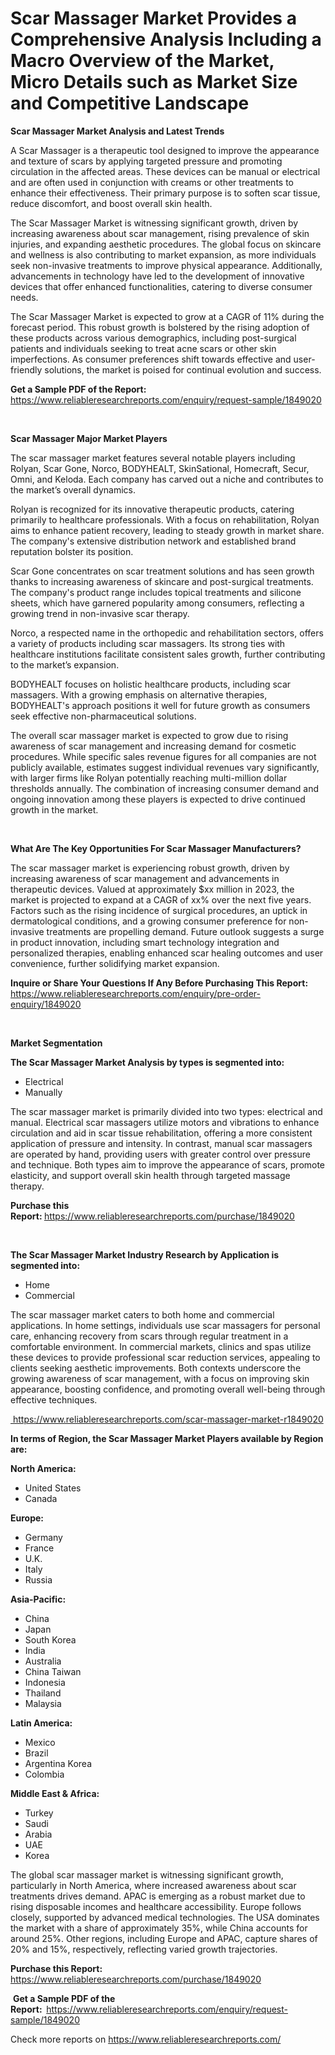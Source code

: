 <p><h1>Scar Massager Market Provides a Comprehensive Analysis Including a Macro Overview of the Market, Micro Details such as Market Size and Competitive Landscape</h1></p><p><strong>Scar Massager Market Analysis and Latest Trends</strong></p>
<p><p>A Scar Massager is a therapeutic tool designed to improve the appearance and texture of scars by applying targeted pressure and promoting circulation in the affected areas. These devices can be manual or electrical and are often used in conjunction with creams or other treatments to enhance their effectiveness. Their primary purpose is to soften scar tissue, reduce discomfort, and boost overall skin health.</p><p>The Scar Massager Market is witnessing significant growth, driven by increasing awareness about scar management, rising prevalence of skin injuries, and expanding aesthetic procedures. The global focus on skincare and wellness is also contributing to market expansion, as more individuals seek non-invasive treatments to improve physical appearance. Additionally, advancements in technology have led to the development of innovative devices that offer enhanced functionalities, catering to diverse consumer needs.</p><p>The Scar Massager Market is expected to grow at a CAGR of 11% during the forecast period. This robust growth is bolstered by the rising adoption of these products across various demographics, including post-surgical patients and individuals seeking to treat acne scars or other skin imperfections. As consumer preferences shift towards effective and user-friendly solutions, the market is poised for continual evolution and success.</p></p>
<p><strong>Get a Sample PDF of the Report:&nbsp;</strong> <a href="https://www.reliableresearchreports.com/enquiry/request-sample/1849020?utm_campaign=2205&utm_medium=2&utm_source=Github&utm_content=ia&utm_term=08022025&utm_id=scar-massager">https://www.reliableresearchreports.com/enquiry/request-sample/1849020</a></p>
<p>&nbsp;</p>
<p><strong>Scar Massager Major Market Players</strong></p>
<p><p>The scar massager market features several notable players including Rolyan, Scar Gone, Norco, BODYHEALT, SkinSational, Homecraft, Secur, Omni, and Keloda. Each company has carved out a niche and contributes to the market’s overall dynamics.</p><p>Rolyan is recognized for its innovative therapeutic products, catering primarily to healthcare professionals. With a focus on rehabilitation, Rolyan aims to enhance patient recovery, leading to steady growth in market share. The company's extensive distribution network and established brand reputation bolster its position.</p><p>Scar Gone concentrates on scar treatment solutions and has seen growth thanks to increasing awareness of skincare and post-surgical treatments. The company's product range includes topical treatments and silicone sheets, which have garnered popularity among consumers, reflecting a growing trend in non-invasive scar therapy.</p><p>Norco, a respected name in the orthopedic and rehabilitation sectors, offers a variety of products including scar massagers. Its strong ties with healthcare institutions facilitate consistent sales growth, further contributing to the market’s expansion.</p><p>BODYHEALT focuses on holistic healthcare products, including scar massagers. With a growing emphasis on alternative therapies, BODYHEALT's approach positions it well for future growth as consumers seek effective non-pharmaceutical solutions.</p><p>The overall scar massager market is expected to grow due to rising awareness of scar management and increasing demand for cosmetic procedures. While specific sales revenue figures for all companies are not publicly available, estimates suggest individual revenues vary significantly, with larger firms like Rolyan potentially reaching multi-million dollar thresholds annually. The combination of increasing consumer demand and ongoing innovation among these players is expected to drive continued growth in the market.</p></p>
<p>&nbsp;</p>
<p><strong>What Are The Key Opportunities For Scar Massager Manufacturers?</strong></p>
<p><p>The scar massager market is experiencing robust growth, driven by increasing awareness of scar management and advancements in therapeutic devices. Valued at approximately $xx million in 2023, the market is projected to expand at a CAGR of xx% over the next five years. Factors such as the rising incidence of surgical procedures, an uptick in dermatological conditions, and a growing consumer preference for non-invasive treatments are propelling demand. Future outlook suggests a surge in product innovation, including smart technology integration and personalized therapies, enabling enhanced scar healing outcomes and user convenience, further solidifying market expansion.</p></p>
<p><strong>Inquire or Share Your Questions If Any Before Purchasing This Report:</strong> <a href="https://www.reliableresearchreports.com/enquiry/pre-order-enquiry/1849020?utm_campaign=2205&utm_medium=2&utm_source=Github&utm_content=ia&utm_term=08022025&utm_id=scar-massager">https://www.reliableresearchreports.com/enquiry/pre-order-enquiry/1849020</a></p>
<p>&nbsp;</p>
<p><strong>Market Segmentation</strong></p>
<p><strong>The Scar Massager Market Analysis by types is segmented into:</strong></p>
<p><ul><li>Electrical</li><li>Manually</li></ul></p>
<p><p>The scar massager market is primarily divided into two types: electrical and manual. Electrical scar massagers utilize motors and vibrations to enhance circulation and aid in scar tissue rehabilitation, offering a more consistent application of pressure and intensity. In contrast, manual scar massagers are operated by hand, providing users with greater control over pressure and technique. Both types aim to improve the appearance of scars, promote elasticity, and support overall skin health through targeted massage therapy.</p></p>
<p><strong>Purchase this Report:&nbsp;</strong><a href="https://www.reliableresearchreports.com/purchase/1849020?utm_campaign=2205&utm_medium=2&utm_source=Github&utm_content=ia&utm_term=08022025&utm_id=scar-massager">https://www.reliableresearchreports.com/purchase/1849020</a></p>
<p>&nbsp;</p>
<p><strong>The Scar Massager Market Industry Research by Application is segmented into:</strong></p>
<p><ul><li>Home</li><li>Commercial</li></ul></p>
<p><p>The scar massager market caters to both home and commercial applications. In home settings, individuals use scar massagers for personal care, enhancing recovery from scars through regular treatment in a comfortable environment. In commercial markets, clinics and spas utilize these devices to provide professional scar reduction services, appealing to clients seeking aesthetic improvements. Both contexts underscore the growing awareness of scar management, with a focus on improving skin appearance, boosting confidence, and promoting overall well-being through effective techniques.</p></p>
<p><a href="https://www.reliableresearchreports.com/scar-massager-market-r1849020?utm_campaign=2205&utm_medium=2&utm_source=Github&utm_content=ia&utm_term=08022025&utm_id=scar-massager">&nbsp;https://www.reliableresearchreports.com/scar-massager-market-r1849020</a></p>
<p><strong>In terms of Region, the Scar Massager Market Players available by Region are:</strong></p>
<p>
    <p> <strong> North America: </strong>
        <ul>
            <li>United States</li>
            <li>Canada</li>
        </ul>
        </p> 
    <p> <strong> Europe: </strong>
        <ul>
            <li>Germany</li>
            <li>France</li>
            <li>U.K.</li>
            <li>Italy</li>
            <li>Russia</li>
        </ul>
        </p> 
    <p> <strong> Asia-Pacific: </strong>
        <ul>
            <li>China</li>
            <li>Japan</li>
            <li>South Korea</li>
            <li>India</li>
            <li>Australia</li>
            <li>China Taiwan</li>
            <li>Indonesia</li>
            <li>Thailand</li>
            <li>Malaysia</li>
        </ul>
        </p> 
    <p> <strong> Latin America: </strong>
        <ul>
            <li>Mexico</li>
            <li>Brazil</li>
            <li>Argentina Korea</li>
            <li>Colombia</li>
        </ul>
        </p> 
    <p> <strong> Middle East & Africa: </strong>
        <ul>
            <li>Turkey</li>
            <li>Saudi</li>
            <li>Arabia</li>
            <li>UAE</li>
            <li>Korea</li>
        </ul>
    </p>
    </p>
<p><p>The global scar massager market is witnessing significant growth, particularly in North America, where increased awareness about scar treatments drives demand. APAC is emerging as a robust market due to rising disposable incomes and healthcare accessibility. Europe follows closely, supported by advanced medical technologies. The USA dominates the market with a share of approximately 35%, while China accounts for around 25%. Other regions, including Europe and APAC, capture shares of 20% and 15%, respectively, reflecting varied growth trajectories.</p></p>
<p><strong>Purchase this Report: </strong><a href="https://www.reliableresearchreports.com/purchase/1849020?utm_campaign=2205&utm_medium=2&utm_source=Github&utm_content=ia&utm_term=08022025&utm_id=scar-massager">https://www.reliableresearchreports.com/purchase/1849020</a></p>
<p>&nbsp;<strong>Get a Sample PDF of the Report:&nbsp;&nbsp;</strong><a href="https://www.reliableresearchreports.com/enquiry/request-sample/1849020?utm_campaign=2205&utm_medium=2&utm_source=Github&utm_content=ia&utm_term=08022025&utm_id=scar-massager">https://www.reliableresearchreports.com/enquiry/request-sample/1849020</a></p>
<p><strong></strong></p>
<p>Check more reports on <a href="https://www.reliableresearchreports.com/?utm_campaign=2205&utm_medium=2&utm_source=Github&utm_content=ia&utm_term=08022025&utm_id=scar-massager">https://www.reliableresearchreports.com/</a></p>